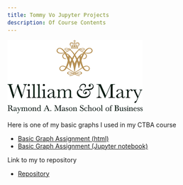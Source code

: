 ```yaml
---
title: Tommy Vo Jupyter Projects
description: Of Course Contents
---
```


![My Picture](image.png)

Here is one of my basic graphs I used in my CTBA course
- [Basic Graph Assignment (html)](BasicGraphAssignment.html)
- [Basic Graph Assignment (Jupyter notebook)](BasicGraphAssignment.ipynb)

Link to my to repository
- [Repository](github.com/vothomas1/vothomas1.github.io)
